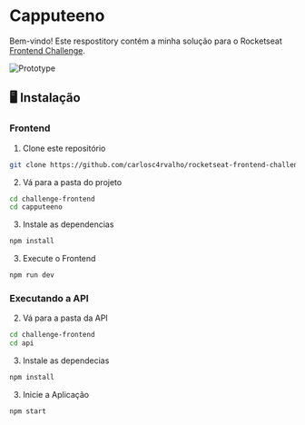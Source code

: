 # Capputeeno

Bem-vindo! Este respostitory contém a minha solução para o Rocketseat [Frontend Challenge](https://github.com/Rocketseat/frontend-challenge).

![Prototype](./.github/prototype.png)

## 🖥️ Instalação

### Frontend

1. Clone este repositório
```bash
git clone https://github.com/carlosc4rvalho/rocketseat-frontend-challenge.git
```

2. Vá para a pasta do projeto
```bash
cd challenge-frontend
cd capputeeno
```

3. Instale as dependencias
```bash
npm install
```

3. Execute o Frontend
```bash
npm run dev
```

### Executando a API


2. Vá para a pasta da API

```bash
cd challenge-frontend
cd api
```

3. Instale as dependecias
```bash
npm install
```

3. Inicie a Aplicação
```bash
npm start
```



